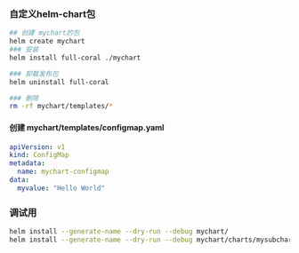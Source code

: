 ### 自定义helm-chart包
```bash
## 创建 mychart的包
helm create mychart
### 安装
helm install full-coral ./mychart

### 卸载发布包
helm uninstall full-coral
```
```bash
### 删除 
rm -rf mychart/templates/*

```
#### 创建 mychart/templates/configmap.yaml
```yaml
apiVersion: v1
kind: ConfigMap
metadata:
  name: mychart-configmap
data:
  myvalue: "Hello World"
```

### 调试用
```bash 
helm install --generate-name --dry-run --debug mychart/
helm install --generate-name --dry-run --debug mychart/charts/mysubchart/
```